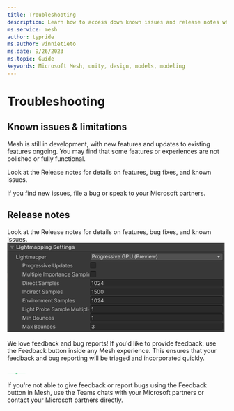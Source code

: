 ```yaml
---
title: Troubleshooting
description: Learn how to access down known issues and release notes when designing for Mesh.
ms.service: mesh
author: typride
ms.author: vinnietieto
ms.date: 9/26/2023
ms.topic: Guide
keywords: Microsoft Mesh, unity, design, models, modeling
---
```


# Troubleshooting

## Known issues & limitations

Mesh is still in development, with new features and updates to existing
features ongoing. You may find that some features or
experiences are not polished or fully functional.

Look at the Release notes for details on features, bug fixes, and known
issues.

If you find new issues, file a bug or speak to your Microsoft partners.

## Release notes

Look at the Release notes for details on features, bug fixes, and known
issues.![](../../media/3d-design-performance-guide/image054.png)

We love feedback and bug reports! If you'd like to provide feedback, use
the Feedback button inside any Mesh experience. This ensures that your
feedback and bug reporting will be triaged and incorporated quickly.

![](../../media/3d-design-performance-guide/image055.png)

If you're not able to give feedback or report bugs using the Feedback
button in Mesh, use the Teams chats with your Microsoft partners or
contact your Microsoft partners directly.
